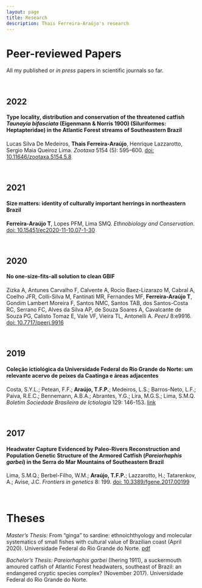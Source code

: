 ```yaml
---
layout: page
title: Research
description: Thais Ferreira-Araújo's research
---
```



# Peer-reviewed Papers
All my published or *in press* papers in scientific journals so far.

<br>

## 2022

#### Type locality, distribution and conservation of the threatened catfish *Taunayia bifasciata* (Eigenmann & Norris 1900) (Siluriformes: Heptapteridae) in the Atlantic Forest streams of Southeastern Brazil
Lucas Silva De Medeiros, **Thais Ferreira-Araújo**, Henrique Lazzarotto, Sergio Maia Queiroz Lima. *Zootaxa* 5154 (5): 595–600. [doi: 10.11646/zootaxa.5154.5.8](https://doi.org/10.11646/zootaxa.5154.5.8)

<br>

## 2021

#### Size matters: identity of culturally important herrings in northeastern Brazil
**Ferreira-Araújo T**, Lopes PFM, Lima SMQ. *Ethnobiology and Conservation*. [doi: 10.15451/ec2020-11-10.07-1-30](https://ethnobioconservation.com/index.php/ebc/article/view/402)

<br>

## 2020

#### No one-size-fits-all solution to clean GBIF
Zizka A, Antunes Carvalho F, Calvente A, Rocio Baez-Lizarazo M, Cabral A, Coelho JFR, Colli-Silva M, Fantinati MR, Fernandes MF, **Ferreira-Araújo T**, Gondim Lambert Moreira F, Santos NMC, Santos TAB, dos Santos-Costa RC, Serrano FC, Alves da Silva AP, de Souza Soares A, Cavalcante de Souza PG, Calisto Tomaz E, Vale VF, Vieira TL, Antonelli A. *PeerJ* 8:e9916. [doi: 10.7717/peerj.9916](https://doi.org/10.7717/peerj.9916)

<br>

## 2019

#### Coleção ictiológica da Universidade Federal do Rio Grande do Norte: um relevante acervo de peixes da Caatinga e áreas adjacentes
Costa, S.Y.L.; Petean, F.F.; **Araújo, T.F.P.**; Medeiros, L.S.; Barros-Neto, L.F.; Paiva, R.E.C.; Bennemann, A.B.A.; Abrantes, Y.G.; Lira, M.G.S.; Lima, S.M.Q. *Boletim Sociedade Brasileira de Ictiologia* 129: 146-153. [link](http://www.sbi.bio.br/images/sbi/boletim-docs/2019/outubro_129.pdf)

<br>

## 2017

#### Headwater Capture Evidenced by Paleo-Rivers Reconstruction and Population Genetic Structure of the Armored Catfish (*Pareiorhaphis garbei*) in the Serra do Mar Mountains of Southeastern Brazil
Lima, S.M.Q.; Berbel-Filho, W.M.; **Araújo, T.F.P.**; Lazzarotto, H.; Tatarenkov, A.; Avise, J.C. *Frontiers in genetics* 8: 199. [doi: 10.3389/fgene.2017.00199](https://doi.org/10.3389/fgene.2017.00199)

<br>

# Theses

*Master’s Thesis:* From “ginga” to sardine: ethnoichthyology and molecular systematics of small fishes with cultural value of Brazilian coast (April 2020). Universidade Federal do Rio Grande do Norte. [pdf](pages/working_papers/master_thesis.pdf)

*Bachelor’s Thesis:* *Pareiorhaphis garbei* (Ihering 1911), a suckermouth amoured catfish of Atlantic Forest headwaters, southeast of Brazil: an endangered cryptic species complex? (November 2017). Universidade Federal do Rio Grande do Norte.

<!-- Note: this is how to write a comment in HTML. Everything in here won't show up on your webpage.-->

<!--
To increase the size of the title, use fewer # in front of the paper title.
To decrease the size of the title, use more #. 
To remove the italics, remove the * before and after the description
To remove the underline from the title, remove the <u> tags (<u> and </u>)
-->